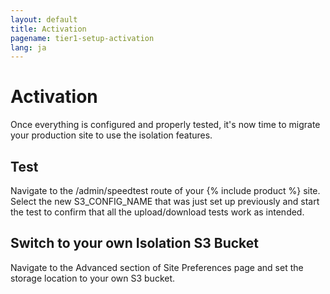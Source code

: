 ```yaml
---
layout: default
title: Activation
pagename: tier1-setup-activation
lang: ja
---
```


# Activation

Once everything is configured and properly tested, it's now time to migrate your production site to use the isolation features.

## Test

Navigate to the /admin/speedtest route of your {% include product %} site. Select the new S3_CONFIG_NAME that was just set up previously and start the test to confirm that all the upload/download tests work as intended.

## Switch to your own Isolation S3 Bucket

Navigate to the Advanced section of Site Preferences page and set the storage location to your own S3 bucket.
